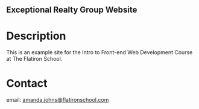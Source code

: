 Exceptional Realty Group Website
---

# Description

This is an example site for the Intro to Front-end Web Development Course at The Flatiron School.

# Contact

email: amanda.johns@flatironschool.com